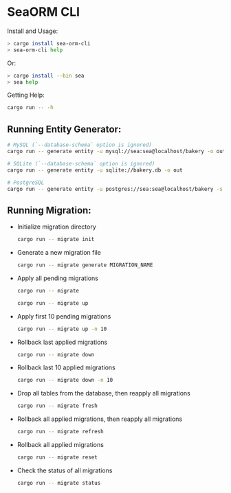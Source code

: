 # SeaORM CLI

Install and Usage: 

```sh
> cargo install sea-orm-cli 
> sea-orm-cli help
```

Or: 

```sh
> cargo install --bin sea
> sea help
```

Getting Help:

```sh
cargo run -- -h
```

## Running Entity Generator:

```sh
# MySQL (`--database-schema` option is ignored)
cargo run -- generate entity -u mysql://sea:sea@localhost/bakery -o out

# SQLite (`--database-schema` option is ignored)
cargo run -- generate entity -u sqlite://bakery.db -o out

# PostgreSQL
cargo run -- generate entity -u postgres://sea:sea@localhost/bakery -s public -o out
```

## Running Migration:

- Initialize migration directory
    ```sh
    cargo run -- migrate init
    ```
- Generate a new migration file
    ```sh
    cargo run -- migrate generate MIGRATION_NAME
    ```
- Apply all pending migrations
    ```sh
    cargo run -- migrate
    ```
    ```sh
    cargo run -- migrate up
    ```
- Apply first 10 pending migrations
    ```sh
    cargo run -- migrate up -n 10
    ```
- Rollback last applied migrations
    ```sh
    cargo run -- migrate down
    ```
- Rollback last 10 applied migrations
    ```sh
    cargo run -- migrate down -n 10
    ```
- Drop all tables from the database, then reapply all migrations
    ```sh
    cargo run -- migrate fresh
    ```
- Rollback all applied migrations, then reapply all migrations
    ```sh
    cargo run -- migrate refresh
    ```
- Rollback all applied migrations
    ```sh
    cargo run -- migrate reset
    ```
- Check the status of all migrations
    ```sh
    cargo run -- migrate status
    ```

